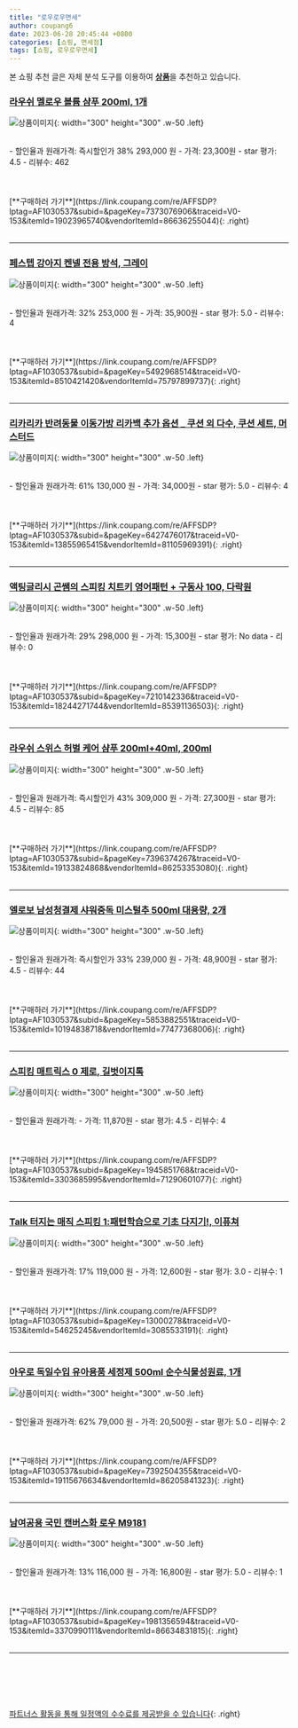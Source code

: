```yaml
---
title: "로우로우면세"
author: coupang6
date: 2023-06-28 20:45:44 +0800
categories: [쇼핑, 면세점]
tags: [쇼핑, 로우로우면세]
---
```


본 쇼핑 추천 글은 자체 분석 도구를 이용하여 [**상품**](https://link.coupang.com/a/bao1ui)을 추천하고 있습니다.

### [라우쉬 멜로우 볼륨 샴푸 200ml, 1개](https://link.coupang.com/re/AFFSDP?lptag=AF1030537&subid=&pageKey=7373076906&traceid=V0-153&itemId=19023965740&vendorItemId=86636255044)

![상품이미지](https://thumbnail7.coupangcdn.com/thumbnails/remote/230x230ex/image/vendor_inventory/289c/8e5e0fa054ff1125cdc66f6f4cbf6b1de756ce959ff50024873b17100b79.jpg){: width="300" height="300" .w-50 .left}


<br>
- 할인율과 원래가격: 즉시할인가 38%  293,000   원
- 가격: 23,300원
- star 평가: 4.5
- 리뷰수: 462
<br>
<br>
<br>
<br>
[**구매하러 가기**](https://link.coupang.com/re/AFFSDP?lptag=AF1030537&subid=&pageKey=7373076906&traceid=V0-153&itemId=19023965740&vendorItemId=86636255044){: .right}
<br>
<br>

---

### [페스텝 강아지 켄넬 전용 방석, 그레이](https://link.coupang.com/re/AFFSDP?lptag=AF1030537&subid=&pageKey=5492968514&traceid=V0-153&itemId=8510421420&vendorItemId=75797899737)

![상품이미지](https://thumbnail6.coupangcdn.com/thumbnails/remote/230x230ex/image/retail/images/2021/05/11/16/7/74d8e556-8000-4275-9c7a-2c056d574bb2.jpg){: width="300" height="300" .w-50 .left}


<br>
- 할인율과 원래가격: 32%  253,000   원
- 가격: 35,900원
- star 평가: 5.0
- 리뷰수: 4
<br>
<br>
<br>
<br>
[**구매하러 가기**](https://link.coupang.com/re/AFFSDP?lptag=AF1030537&subid=&pageKey=5492968514&traceid=V0-153&itemId=8510421420&vendorItemId=75797899737){: .right}
<br>
<br>

---

### [리카리카 반려동물 이동가방 리카백 추가 옵션 _ 쿠션 외 다수, 쿠션 세트, 머스터드](https://link.coupang.com/re/AFFSDP?lptag=AF1030537&subid=&pageKey=6427476017&traceid=V0-153&itemId=13855965415&vendorItemId=81105969391)

![상품이미지](https://thumbnail7.coupangcdn.com/thumbnails/remote/230x230ex/image/vendor_inventory/d1e9/f325f3575bf9ba3bc7047808c1e817bd6bed9bfe586b526cb819ccd0c41c.jpg){: width="300" height="300" .w-50 .left}


<br>
- 할인율과 원래가격: 61%  130,000   원
- 가격: 34,000원
- star 평가: 5.0
- 리뷰수: 4
<br>
<br>
<br>
<br>
[**구매하러 가기**](https://link.coupang.com/re/AFFSDP?lptag=AF1030537&subid=&pageKey=6427476017&traceid=V0-153&itemId=13855965415&vendorItemId=81105969391){: .right}
<br>
<br>

---

### [액팅글리시 곤쌤의 스피킹 치트키 영어패턴 + 구동사 100, 다락원](https://link.coupang.com/re/AFFSDP?lptag=AF1030537&subid=&pageKey=7210142336&traceid=V0-153&itemId=18244271744&vendorItemId=85391136503)

![상품이미지](https://thumbnail6.coupangcdn.com/thumbnails/remote/230x230ex/image/rs_quotation_api/uufpdzjh/e7c45aaa8f574fd5bb2ec24a04a50ea9.jpg){: width="300" height="300" .w-50 .left}


<br>
- 할인율과 원래가격: 29%  298,000   원
- 가격: 15,300원
- star 평가: No data
- 리뷰수: 0
<br>
<br>
<br>
<br>
[**구매하러 가기**](https://link.coupang.com/re/AFFSDP?lptag=AF1030537&subid=&pageKey=7210142336&traceid=V0-153&itemId=18244271744&vendorItemId=85391136503){: .right}
<br>
<br>

---

### [라우쉬 스위스 허벌 케어 샴푸 200ml+40ml, 200ml](https://link.coupang.com/re/AFFSDP?lptag=AF1030537&subid=&pageKey=7396374267&traceid=V0-153&itemId=19133824868&vendorItemId=86253353080)

![상품이미지](https://thumbnail9.coupangcdn.com/thumbnails/remote/230x230ex/image/vendor_inventory/95be/8f3871b0ee034b603c1f2a2a5066fb55f44429de2c776e3813574fb7c9ce.jpg){: width="300" height="300" .w-50 .left}


<br>
- 할인율과 원래가격: 즉시할인가 43%  309,000   원
- 가격: 27,300원
- star 평가: 4.5
- 리뷰수: 85
<br>
<br>
<br>
<br>
[**구매하러 가기**](https://link.coupang.com/re/AFFSDP?lptag=AF1030537&subid=&pageKey=7396374267&traceid=V0-153&itemId=19133824868&vendorItemId=86253353080){: .right}
<br>
<br>

---

### [엘로보 남성청결제 샤워중독 미스털추 500ml 대용량, 2개](https://link.coupang.com/re/AFFSDP?lptag=AF1030537&subid=&pageKey=5853882551&traceid=V0-153&itemId=10194838718&vendorItemId=77477368006)

![상품이미지](https://thumbnail10.coupangcdn.com/thumbnails/remote/230x230ex/image/vendor_inventory/6684/52aaa4b0d3c6aaa417fc45b6a8d4551621a4adaeef080729c5db965ceb43.jpg){: width="300" height="300" .w-50 .left}


<br>
- 할인율과 원래가격: 즉시할인가 33%  239,000   원
- 가격: 48,900원
- star 평가: 4.5
- 리뷰수: 44
<br>
<br>
<br>
<br>
[**구매하러 가기**](https://link.coupang.com/re/AFFSDP?lptag=AF1030537&subid=&pageKey=5853882551&traceid=V0-153&itemId=10194838718&vendorItemId=77477368006){: .right}
<br>
<br>

---

### [스피킹 매트릭스 0 제로, 길벗이지톡](https://link.coupang.com/re/AFFSDP?lptag=AF1030537&subid=&pageKey=1945851768&traceid=V0-153&itemId=3303685995&vendorItemId=71290601077)

![상품이미지](https://thumbnail8.coupangcdn.com/thumbnails/remote/230x230ex/image/retail/images/2020/08/03/9/1/2abfa767-24e6-40ac-8480-46398127cd89.jpg){: width="300" height="300" .w-50 .left}


<br>
- 할인율과 원래가격: 
- 가격: 11,870원
- star 평가: 4.5
- 리뷰수: 4
<br>
<br>
<br>
<br>
[**구매하러 가기**](https://link.coupang.com/re/AFFSDP?lptag=AF1030537&subid=&pageKey=1945851768&traceid=V0-153&itemId=3303685995&vendorItemId=71290601077){: .right}
<br>
<br>

---

### [Talk 터지는 매직 스피킹 1:패턴학습으로 기초 다지기!, 이퓨쳐](https://link.coupang.com/re/AFFSDP?lptag=AF1030537&subid=&pageKey=13000278&traceid=V0-153&itemId=54625245&vendorItemId=3085533191)

![상품이미지](https://thumbnail6.coupangcdn.com/thumbnails/remote/230x230ex/image/vendor_inventory/3c69/9831d16e6361dcf2752543080c350181e1ec8341fc8c4ff5807b0aa36116.jpg){: width="300" height="300" .w-50 .left}


<br>
- 할인율과 원래가격: 17%  119,000   원
- 가격: 12,600원
- star 평가: 3.0
- 리뷰수: 1
<br>
<br>
<br>
<br>
[**구매하러 가기**](https://link.coupang.com/re/AFFSDP?lptag=AF1030537&subid=&pageKey=13000278&traceid=V0-153&itemId=54625245&vendorItemId=3085533191){: .right}
<br>
<br>

---

### [아우로 독일수입 유아용품 세정제 500ml 순수식물성원료, 1개](https://link.coupang.com/re/AFFSDP?lptag=AF1030537&subid=&pageKey=7392504355&traceid=V0-153&itemId=19115676634&vendorItemId=86205841323)

![상품이미지](https://thumbnail7.coupangcdn.com/thumbnails/remote/230x230ex/image/vendor_inventory/f34e/b78e38a56d56f61786192dc4d2717e56afe4e20aa12ca518f62882c5313f.jpg){: width="300" height="300" .w-50 .left}


<br>
- 할인율과 원래가격: 62%  79,000   원
- 가격: 20,500원
- star 평가: 5.0
- 리뷰수: 2
<br>
<br>
<br>
<br>
[**구매하러 가기**](https://link.coupang.com/re/AFFSDP?lptag=AF1030537&subid=&pageKey=7392504355&traceid=V0-153&itemId=19115676634&vendorItemId=86205841323){: .right}
<br>
<br>

---

### [남여공용 국민 캔버스화 로우 M9181](https://link.coupang.com/re/AFFSDP?lptag=AF1030537&subid=&pageKey=1981356594&traceid=V0-153&itemId=3370990111&vendorItemId=86634831815)

![상품이미지](https://thumbnail8.coupangcdn.com/thumbnails/remote/230x230ex/image/vendor_inventory/3305/c82c5d844a1f80e5a49f96b3175aeb12aee2438bcd67990f0be0c779acd7.jpg){: width="300" height="300" .w-50 .left}


<br>
- 할인율과 원래가격: 13%  116,000   원
- 가격: 16,800원
- star 평가: 5.0
- 리뷰수: 1
<br>
<br>
<br>
<br>
[**구매하러 가기**](https://link.coupang.com/re/AFFSDP?lptag=AF1030537&subid=&pageKey=1981356594&traceid=V0-153&itemId=3370990111&vendorItemId=86634831815){: .right}
<br>
<br>

---
<br><br><br><br><br> [파트너스 활동을 통해 일정액의 수수료를 제공받을 수 있습니다](https://link.coupang.com/a/bao1ui){: .right}